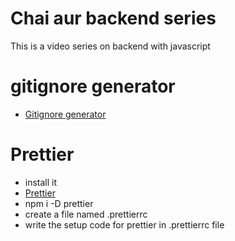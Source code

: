 # Chai aur backend series

This is a video series on backend with javascript

# gitignore generator
* [Gitignore generator](https://mrkandreev.name/snippets/gitignore-generator/)

# Prettier
* install it
* [Prettier](https://www.npmjs.com/package/prettier)
* npm i -D prettier
* create a file named .prettierrc
* write the setup code for prettier in .prettierrc file
